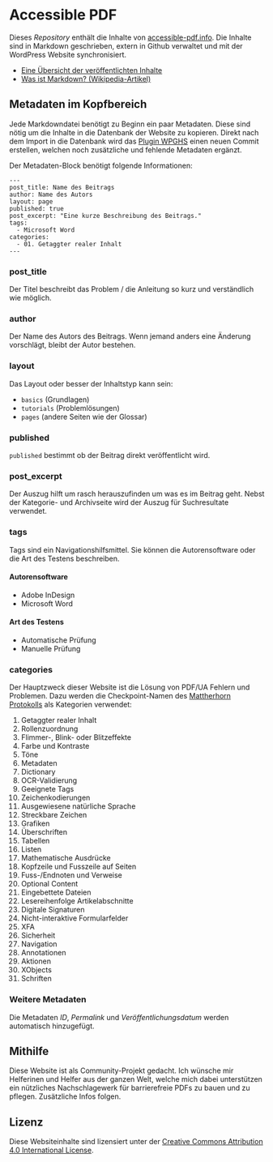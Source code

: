 # Accessible PDF
Dieses *Repository* enthält die Inhalte von [accessible-pdf.info](accessible-pdf.info). Die Inhalte sind in Markdown geschrieben, extern in Github verwaltet und mit der WordPress Website synchronisiert.

* [Eine Übersicht der veröffentlichten Inhalte](table-of-contents.md)
* [Was ist Markdown? (Wikipedia-Artikel)](https://de.wikipedia.org/wiki/Markdown)

## Metadaten im Kopfbereich
Jede Markdowndatei benötigt zu Beginn ein paar Metadaten. Diese sind nötig um die Inhalte in die Datenbank der Website zu kopieren. Direkt nach dem Import in die Datenbank wird das [Plugin WPGHS](https://github.com/mAAdhaTTah/wordpress-github-sync) einen neuen Commit erstellen, welchen noch zusätzliche und fehlende Metadaten ergänzt.

Der Metadaten-Block benötigt folgende Informationen:

```
---
post_title: Name des Beitrags
author: Name des Autors
layout: page
published: true
post_excerpt: "Eine kurze Beschreibung des Beitrags."
tags:
  - Microsoft Word
categories:
  - 01. Getaggter realer Inhalt
---
```

### post_title
Der Titel beschreibt das Problem / die Anleitung so kurz und verständlich wie möglich.

### author
Der Name des Autors des Beitrags. Wenn jemand anders eine Änderung vorschlägt, bleibt der Autor bestehen.

### layout
Das Layout oder besser der Inhaltstyp kann sein:

* `basics` (Grundlagen)
* `tutorials` (Problemlösungen)
* `pages` (andere Seiten wie der Glossar)

### published
`published` bestimmt ob der Beitrag direkt veröffentlicht wird.

### post_excerpt
Der Auszug hilft um rasch herauszufinden um was es im Beitrag geht. Nebst der Kategorie- und Archivseite wird der Auszug für Suchresultate verwendet.

### tags
Tags sind ein Navigationshilfsmittel. Sie können die Autorensoftware oder die Art des Testens beschreiben.

#### Autorensoftware
- Adobe InDesign
- Microsoft Word

#### Art des Testens
- Automatische Prüfung
- Manuelle Prüfung

### categories
Der Hauptzweck dieser Website ist die Lösung von PDF/UA Fehlern und Problemen. Dazu werden die Checkpoint-Namen des [Mattherhorn Protokolls](https://www.pdfa.org/publication/matterhorn-protokoll-1-02-deutsche-uebersetzung/?lang=de/) als Kategorien verwendet:

01. Getaggter realer Inhalt
02. Rollenzuordnung
03. Flimmer-, Blink- oder Blitzeffekte
04. Farbe und Kontraste
05. Töne
06. Metadaten
07. Dictionary
08. OCR-Validierung
09. Geeignete Tags
10. Zeichenkodierungen
11. Ausgewiesene natürliche Sprache
12. Streckbare Zeichen
13. Grafiken
14. Überschriften
15. Tabellen
16. Listen
17. Mathematische Ausdrücke
18. Kopfzeile und Fusszeile auf Seiten
19. Fuss-/Endnoten und Verweise
20. Optional Content
21. Eingebettete Dateien
22. Lesereihenfolge Artikelabschnitte
23. Digitale Signaturen
24. Nicht-interaktive Formularfelder
25. XFA
26. Sicherheit
27. Navigation
28. Annotationen
29. Aktionen
30. XObjects
31. Schriften

### Weitere Metadaten
Die Metadaten *ID*, *Permalink* und *Veröffentlichungsdatum* werden automatisch hinzugefügt.

## Mithilfe
Diese Website ist als Community-Projekt gedacht. Ich wünsche mir Helferinen und Helfer aus der ganzen Welt, welche mich dabei unterstützen ein nützliches Nachschlagewerk für barrierefreie PDFs zu bauen und zu pflegen. Zusätzliche Infos folgen.

## Lizenz
Diese Websiteinhalte sind lizensiert unter der [Creative Commons Attribution 4.0 International License](http://creativecommons.org/licenses/by/4.0/).
